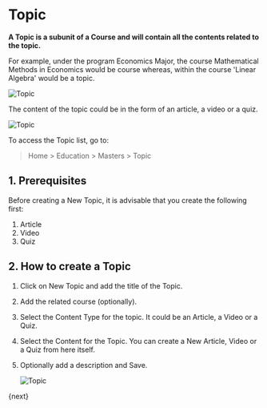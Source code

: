 <!-- add-breadcrumbs -->
# Topic

**A Topic is a subunit of a Course and will contain all the contents related to the topic.**

For example, under the program Economics Major, the course Mathematical Methods in Economics would be course whereas, within the course 'Linear Algebra' would be a topic.

![Topic](/docs/v13/assets/img/education/education-program-workflow.png)

The content of the topic could be in the form of an article, a video or a quiz.

![Topic](/docs/v13/assets/img/education/education-topic-1.png)

To access the Topic list, go to:

> Home > Education > Masters > Topic

## 1. Prerequisites

Before creating a New Topic, it is advisable that you create the following first:

1. Article
2. Video
3. Quiz

## 2. How to create a Topic

1. Click on New Topic and add the title of the Topic.
2. Add the related course (optionally).
3. Select the Content Type for the topic. It could be an Article, a Video or a Quiz.
4. Select the Content for the Topic. You can create a New Article, Video or a Quiz from here itself.
5. Optionally add a description and Save.

    ![Topic](/docs/v13/assets/img/education/education-topic-3.gif)

{next}




